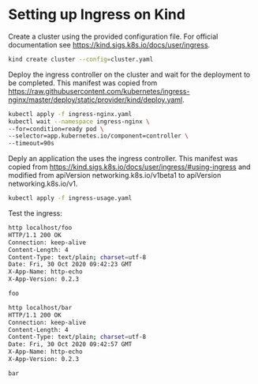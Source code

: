# Setting up Ingress on Kind


Create a cluster using the provided configuration file. For official documentation see https://kind.sigs.k8s.io/docs/user/ingress.
```sh
kind create cluster --config=cluster.yaml
```


Deploy the ingress controller on the cluster and wait for the deployment to be completed. This manifest was copied from https://raw.githubusercontent.com/kubernetes/ingress-nginx/master/deploy/static/provider/kind/deploy.yaml.
```sh
kubectl apply -f ingress-nginx.yaml
kubectl wait --namespace ingress-nginx \
--for=condition=ready pod \
--selector=app.kubernetes.io/component=controller \
--timeout=90s
```


Deply an application the uses the ingress controller. This manifest was copied from https://kind.sigs.k8s.io/docs/user/ingress/#using-ingress and modified from apiVersion networking.k8s.io/v1beta1 to apiVersion networking.k8s.io/v1.
```sh
kubectl apply -f ingress-usage.yaml
```


Test the ingress:
```sh
http localhost/foo
HTTP/1.1 200 OK
Connection: keep-alive
Content-Length: 4
Content-Type: text/plain; charset=utf-8
Date: Fri, 30 Oct 2020 09:42:23 GMT
X-App-Name: http-echo
X-App-Version: 0.2.3

foo

http localhost/bar
HTTP/1.1 200 OK
Connection: keep-alive
Content-Length: 4
Content-Type: text/plain; charset=utf-8
Date: Fri, 30 Oct 2020 09:42:57 GMT
X-App-Name: http-echo
X-App-Version: 0.2.3

bar
```
